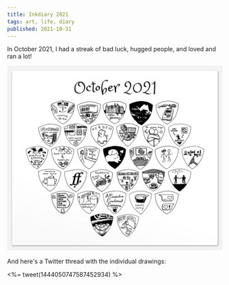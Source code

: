 ```yaml
---
title: Inkdiary 2021
tags: art, life, diary
published: 2021-10-31
---
```


In October 2021, I had a streak of bad luck, hugged people, and loved and ran a lot!

[![](inkdiary-2021.png)](inkdiary-2021.png)

And here's a Twitter thread with the individual drawings:

<%= tweet(1444050747587452934) %>

